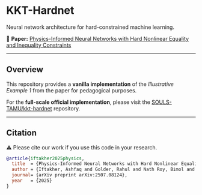 # KKT-Hardnet

Neural network architecture for hard-constrained machine learning.

📄 **Paper:** [Physics-Informed Neural Networks with Hard Nonlinear Equality and Inequality Constraints](https://arxiv.org/abs/2507.08124)

---

## Overview
This repository provides a **vanilla implementation** of the *Illustrative Example 1* from the paper for pedagogical purposes.

For the **full-scale official implementation**, please visit the [SOULS-TAMU/kkt-hardnet](https://github.com/SOULS-TAMU/kkt-hardnet) repository.

---

## Citation
⚠️ Please cite our work if you use this code in your research.

```bibtex
@article{iftakher2025physics,
  title  = {Physics-Informed Neural Networks with Hard Nonlinear Equality and Inequality Constraints},
  author = {Iftakher, Ashfaq and Golder, Rahul and Nath Roy, Bimol and Hasan, MM},
  journal= {arXiv preprint arXiv:2507.08124},
  year   = {2025}
}
